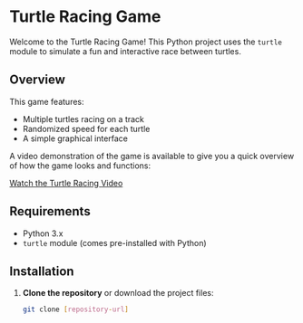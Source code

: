 # Turtle Racing Game

Welcome to the Turtle Racing Game! This Python project uses the `turtle` module to simulate a fun and interactive race between turtles.

## Overview

This game features:
- Multiple turtles racing on a track
- Randomized speed for each turtle
- A simple graphical interface

A video demonstration of the game is available to give you a quick overview of how the game looks and functions:

[Watch the Turtle Racing Video](https://github.com/ProjectsRO-hit/Turtle_Coordinate_System/blob/985db978f64765da62ceb818673760518331e674/recording/Python%20Turtle%20Graphics%202025-01-02%2013-07-24.mp4)

## Requirements

- Python 3.x
- `turtle` module (comes pre-installed with Python)

## Installation

1. **Clone the repository** or download the project files:
   ```bash
   git clone [repository-url]
